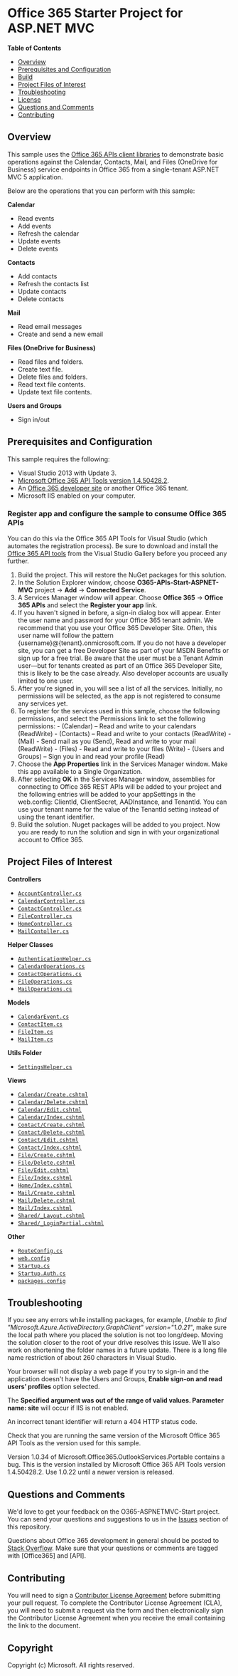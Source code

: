 ﻿# Office 365 Starter Project for ASP.NET MVC #

**Table of Contents**

- [Overview](#overview)
- [Prerequisites and Configuration](#prerequisites)
- [Build](#build)
- [Project Files of Interest](#project)
- [Troubleshooting](#troubleshooting)
- [License](https://github.com/OfficeDev/Office-365-APIs-Starter-Project-for-ASPNETMVC/blob/master/LICENSE.txt)
- [Questions and Comments](#questions-and-comments)
- [Contributing](#contributing)

## Overview ##

This sample uses the [Office 365 APIs client libraries](http://aka.ms/kbwa5c) to demonstrate basic operations against the Calendar, Contacts, Mail, and Files (OneDrive for Business) service endpoints in Office 365 from a single-tenant ASP.NET MVC 5 application.  

Below are the operations that you can perform with this sample:

**Calendar**
  - Read events
  - Add events
  - Refresh the calendar
  - Update events
  - Delete events

**Contacts**
  - Add contacts
  - Refresh the contacts list
  - Update contacts
  - Delete contacts
  
**Mail**
  - Read email messages
  - Create and send a new email

**Files (OneDrive for Business)**
  - Read files and folders.
  - Create text file.
  - Delete files and folders.
  - Read text file contents.
  - Update text file contents.
  
**Users and Groups**
  - Sign in/out

<a name="prerequisites"></a>
## Prerequisites and Configuration ##

This sample requires the following:

  - Visual Studio 2013 with Update 3.
  - [Microsoft Office 365 API Tools version 1.4.50428.2](http://aka.ms/k0534n). 
  - An [Office 365 developer site](http://aka.ms/ro9c62) or another Office 365 tenant.
  - Microsoft IIS enabled on your computer.

### Register app and configure the sample to consume Office 365 APIs ###

You can do this via the Office 365 API Tools for Visual Studio (which automates the registration process). Be sure to download and install the [Office 365 API tools](http://aka.ms/k0534n) from the Visual Studio Gallery before you proceed any further.

   1. Build the project. This will restore the NuGet packages for this solution. 
   2. In the Solution Explorer window, choose **O365-APIs-Start-ASPNET-MVC** project -> **Add** -> **Connected Service**.
   2. A Services Manager window will appear. Choose **Office 365** -> **Office 365 APIs** and select the **Register your app** link.
   3. If you haven't signed in before, a sign-in dialog box will appear.  Enter the user name and password for your Office 365 tenant admin. We recommend that you use your Office 365 Developer Site. Often, this user name will follow the pattern {username}@{tenant}.onmicrosoft.com. If you do not have a developer site, you can get a free Developer Site as part of your MSDN Benefits or sign up for a free trial. Be aware that the user must be a Tenant Admin user—but for tenants created as part of an Office 365 Developer Site, this is likely to be the case already. Also developer accounts are usually limited to one user.
   4. After you're signed in, you will see a list of all the services. Initially, no permissions will be selected, as the app is not registered to consume any services yet. 
   5. To register for the services used in this sample, choose the following permissions, and select the Permissions link to set the following permissions:
	- (Calendar) – Read and write to your calendars (ReadWrite)
	- (Contacts) – Read and write to your contacts (ReadWrite)
	- (Mail) - Send mail as you (Send), Read and write to your mail (ReadWrite)
	- (Files) - Read and write to your files (Write)
	- (Users and Groups) – Sign you in and read your profile (Read)
   6. Choose the **App Properties** link in the Services Manager window. Make this app available to a Single Organization. 
   7. After selecting **OK** in the Services Manager window, assemblies for connecting to Office 365 REST APIs will be added to your project and the following entries will be added to your appSettings in the web.config: ClientId, ClientSecret, AADInstance, and TenantId. You can use your tenant name for the value of the TenantId setting instead of using the tenant identifier.
   8. Build the solution. Nuget packages will be added to you project. Now you are ready to run the solution and sign in with your organizational account to Office 365.

<a name="project"></a>
## Project Files of Interest ##

**Controllers**
   - [```AccountController.cs```](O365-APIs-Start-ASPNET-MVC/Controllers/AccountController.cs)
   - [```CalendarController.cs```](O365-APIs-Start-ASPNET-MVC/Controllers/CalendarController.cs)
   - [```ContactController.cs```](O365-APIs-Start-ASPNET-MVC/Controllers/ContactController.cs)
   - [```FileController.cs```](O365-APIs-Start-ASPNET-MVC/Controllers/FileController.cs)
   - [```HomeController.cs```](O365-APIs-Start-ASPNET-MVC/Controllers/HomeController.cs)
   - [```MailContoller.cs```](O365-APIs-Start-ASPNET-MVC/Controllers/MailController.cs)

**Helper Classes**
   - [```AuthenticationHelper.cs```](O365-APIs-Start-ASPNET-MVC/Helpers/AuthenticationHelper.cs)
   - [```CalendarOperations.cs```](O365-APIs-Start-ASPNET-MVC/Helpers/CalendarOperations.cs)
   - [```ContactOperations.cs```](O365-APIs-Start-ASPNET-MVC/Helpers/ContactOperations.cs)
   - [```FileOperations.cs```](O365-APIs-Start-ASPNET-MVC/Helpers/FileOperations.cs)
   - [```MailOperations.cs```](O365-APIs-Start-ASPNET-MVC/Helpers/MailOperations.cs)
 
**Models**
   - [```CalendarEvent.cs```](O365-APIs-Start-ASPNET-MVC/Models/CalendarEvent.cs)
   - [```ContactItem.cs```](O365-APIs-Start-ASPNET-MVC/Models/ContactItem.cs)
   - [```FileItem.cs```](O365-APIs-Start-ASPNET-MVC/Models/FileItem.cs)
   - [```MailItem.cs```](O365-APIs-Start-ASPNET-MVC/Models/MailItem.cs)

**Utils Folder** 
   - [```SettingsHelper.cs```]()

**Views**
   - [```Calendar/Create.cshtml```]()
   - [```Calendar/Delete.cshtml```]()
   - [```Calendar/Edit.cshtml```]()
   - [```Calendar/Index.cshtml```]()
   - [```Contact/Create.cshtml```]()
   - [```Contact/Delete.cshtml```]()
   - [```Contact/Edit.cshtml```]()
   - [```Contact/Index.cshtml```]()
   - [```File/Create.cshtml```]()
   - [```File/Delete.cshtml```]()
   - [```File/Edit.cshtml```]()
   - [```File/Index.cshtml```]()
   - [```Home/Index.cshtml```]()
   - [```Mail/Create.cshtml```]()
   - [```Mail/Delete.cshtml```]()
   - [```Mail/Index.cshtml```]()
   - [```Shared/_Layout.cshtml```]()
   - [```Shared/_LoginPartial.cshtml```]()

**Other**
   - [```RouteConfig.cs```]()
   - [```web.config```]()
   - [```Startup.cs```]()
   - [```Startup.Auth.cs```]()
   - [```packages.config```]()

## Troubleshooting ##

If you see any errors while installing packages, for example, *Unable to find "Microsoft.Azure.ActiveDirectory.GraphClient" version="1.0.21"*, make sure the local path where you placed the solution is not too long/deep. Moving the solution closer to the root of your drive resolves this issue. We'll also work on shortening the folder names in a future update. There is a long file name restriction of about 260 characters in Visual Studio. 

Your browser will not display a web page if you try to sign-in and the application doesn't have the Users and Groups,  **Enable sign-on and read users’ profiles** option selected. 

The **Specified argument was out of the range of valid values. Parameter name: site** will occur if IIS is not enabled. 

An incorrect tenant identifier will return a 404 HTTP status code. 

Check that you are running the same version of the Microsoft Office 365 API Tools as the version used for this sample. 

Version 1.0.34 of Microsoft.Office365.OutlookServices.Portable contains a bug. This is the version installed by Microsoft Office 365 API Tools version 1.4.50428.2. Use 1.0.22 until a newer version is released.  


## Questions and Comments

We'd love to get your feedback on the O365-ASPNETMVC-Start project. You can send your questions and suggestions to us in the [Issues](https://github.com/OfficeDev/O365-ASPNETMVC-Start/issues) section of this repository.

Questions about Office 365 development in general should be posted to [Stack Overflow](http://stackoverflow.com/questions/tagged/Office365+API). Make sure that your questions or comments are tagged with [Office365] and [API].

## Contributing
You will need to sign a [Contributor License Agreement](https://cla.microsoft.com) before submitting your pull request. To complete the Contributor License Agreement (CLA), you will need to submit a request via the form and then electronically sign the Contributor License Agreement when you receive the email containing the link to the document. 



## Copyright ##

Copyright (c) Microsoft. All rights reserved.


